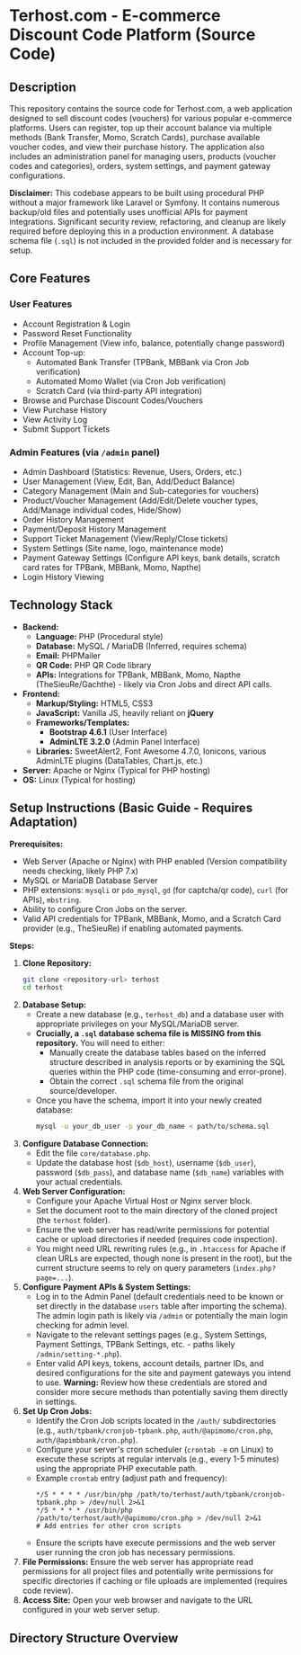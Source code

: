 # Terhost.com - E-commerce Discount Code Platform (Source Code)

## Description

This repository contains the source code for Terhost.com, a web application designed to sell discount codes (vouchers) for various popular e-commerce platforms. Users can register, top up their account balance via multiple methods (Bank Transfer, Momo, Scratch Cards), purchase available voucher codes, and view their purchase history. The application also includes an administration panel for managing users, products (voucher codes and categories), orders, system settings, and payment gateway configurations.

**Disclaimer:** This codebase appears to be built using procedural PHP without a major framework like Laravel or Symfony. It contains numerous backup/old files and potentially uses unofficial APIs for payment integrations. Significant security review, refactoring, and cleanup are likely required before deploying this in a production environment. A database schema file (`.sql`) is not included in the provided folder and is necessary for setup.

## Core Features

### User Features
* Account Registration & Login
* Password Reset Functionality
* Profile Management (View info, balance, potentially change password)
* Account Top-up:
    * Automated Bank Transfer (TPBank, MBBank via Cron Job verification)
    * Automated Momo Wallet (via Cron Job verification)
    * Scratch Card (via third-party API integration)
* Browse and Purchase Discount Codes/Vouchers
* View Purchase History
* View Activity Log
* Submit Support Tickets

### Admin Features (via `/admin` panel)
* Admin Dashboard (Statistics: Revenue, Users, Orders, etc.)
* User Management (View, Edit, Ban, Add/Deduct Balance)
* Category Management (Main and Sub-categories for vouchers)
* Product/Voucher Management (Add/Edit/Delete voucher types, Add/Manage individual codes, Hide/Show)
* Order History Management
* Payment/Deposit History Management
* Support Ticket Management (View/Reply/Close tickets)
* System Settings (Site name, logo, maintenance mode)
* Payment Gateway Settings (Configure API keys, bank details, scratch card rates for TPBank, MBBank, Momo, Napthe)
* Login History Viewing

## Technology Stack

* **Backend:**
    * **Language:** PHP (Procedural style)
    * **Database:** MySQL / MariaDB (Inferred, requires schema)
    * **Email:** PHPMailer
    * **QR Code:** PHP QR Code library
    * **APIs:** Integrations for TPBank, MBBank, Momo, Napthe (TheSieuRe/Gachthe) - likely via Cron Jobs and direct API calls.
* **Frontend:**
    * **Markup/Styling:** HTML5, CSS3
    * **JavaScript:** Vanilla JS, heavily reliant on **jQuery**
    * **Frameworks/Templates:**
        * **Bootstrap 4.6.1** (User Interface)
        * **AdminLTE 3.2.0** (Admin Panel Interface)
    * **Libraries:** SweetAlert2, Font Awesome 4.7.0, Ionicons, various AdminLTE plugins (DataTables, Chart.js, etc.)
* **Server:** Apache or Nginx (Typical for PHP hosting)
* **OS:** Linux (Typical for hosting)

## Setup Instructions (Basic Guide - Requires Adaptation)

**Prerequisites:**
* Web Server (Apache or Nginx) with PHP enabled (Version compatibility needs checking, likely PHP 7.x)
* MySQL or MariaDB Database Server
* PHP extensions: `mysqli` or `pdo_mysql`, `gd` (for captcha/qr code), `curl` (for APIs), `mbstring`.
* Ability to configure Cron Jobs on the server.
* Valid API credentials for TPBank, MBBank, Momo, and a Scratch Card provider (e.g., TheSieuRe) if enabling automated payments.

**Steps:**

1.  **Clone Repository:**
    ```bash
    git clone <repository-url> terhost
    cd terhost
    ```
2.  **Database Setup:**
    * Create a new database (e.g., `terhost_db`) and a database user with appropriate privileges on your MySQL/MariaDB server.
    * **Crucially, a `.sql` database schema file is MISSING from this repository.** You will need to either:
        * Manually create the database tables based on the inferred structure described in analysis reports or by examining the SQL queries within the PHP code (time-consuming and error-prone).
        * Obtain the correct `.sql` schema file from the original source/developer.
    * Once you have the schema, import it into your newly created database:
        ```bash
        mysql -u your_db_user -p your_db_name < path/to/schema.sql
        ```
3.  **Configure Database Connection:**
    * Edit the file `core/database.php`.
    * Update the database host (`$db_host`), username (`$db_user`), password (`$db_pass`), and database name (`$db_name`) variables with your actual credentials.
4.  **Web Server Configuration:**
    * Configure your Apache Virtual Host or Nginx server block.
    * Set the document root to the main directory of the cloned project (the `terhost` folder).
    * Ensure the web server has read/write permissions for potential cache or upload directories if needed (requires code inspection).
    * You might need URL rewriting rules (e.g., in `.htaccess` for Apache if clean URLs are expected, though none is present in the root), but the current structure seems to rely on query parameters (`index.php?page=...`).
5.  **Configure Payment APIs & System Settings:**
    * Log in to the Admin Panel (default credentials need to be known or set directly in the database `users` table after importing the schema). The admin login path is likely via `/admin` or potentially the main login checking for admin level.
    * Navigate to the relevant settings pages (e.g., System Settings, Payment Settings, TPBank Settings, etc. - paths likely `/admin/setting-*.php`).
    * Enter valid API keys, tokens, account details, partner IDs, and desired configurations for the site and payment gateways you intend to use. **Warning:** Review how these credentials are stored and consider more secure methods than potentially saving them directly in settings.
6.  **Set Up Cron Jobs:**
    * Identify the Cron Job scripts located in the `/auth/` subdirectories (e.g., `auth/tpbank/cronjob-tpbank.php`, `auth/@apimomo/cron.php`, `auth/@apimbbank/cron.php`).
    * Configure your server's cron scheduler (`crontab -e` on Linux) to execute these scripts at regular intervals (e.g., every 1-5 minutes) using the appropriate PHP executable path.
    * Example `crontab` entry (adjust path and frequency):
        ```crontab
        */5 * * * * /usr/bin/php /path/to/terhost/auth/tpbank/cronjob-tpbank.php > /dev/null 2>&1
        */5 * * * * /usr/bin/php /path/to/terhost/auth/@apimomo/cron.php > /dev/null 2>&1
        # Add entries for other cron scripts
        ```
    * Ensure the scripts have execute permissions and the web server user running the cron job has necessary permissions.
7.  **File Permissions:** Ensure the web server has appropriate read permissions for all project files and potentially write permissions for specific directories if caching or file uploads are implemented (requires code review).
8.  **Access Site:** Open your web browser and navigate to the URL configured in your web server setup.

## Directory Structure Overview
